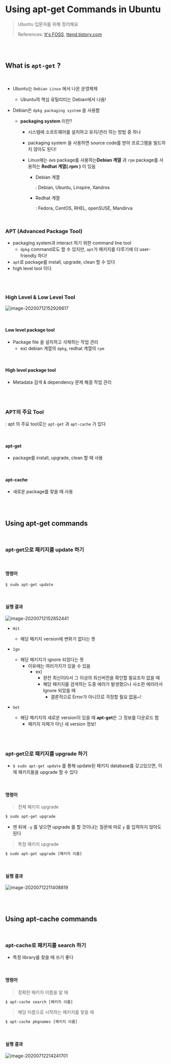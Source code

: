 # Using apt-get Commands in Ubuntu

> Ubuntu 입문자를 위해 정리해요
>
> References: [It's FOSS](https://itsfoss.com/apt-get-linux-guide/), [ttend.tistory.com](https://ttend.tistory.com/316)

<br>

<br>

## What is `apt-get` ?

<br>

- Ubuntu는 `Debian Linux`  에서 나온 운영체제

  - Ubuntu의 핵심 유틸리티는 Debian에서 나옴!

- Debian은 `dpkg packaging system` 을 사용함

  - **packaging system** 이란? 

    - 시스템에 소프트웨어를 설치하고 유지/관리 하는 방법 중 하나

    - packaging system 을 사용하면  source code를 받아 프로그램을 빌드하지 않아도 된다!

    - Linux에는 `deb` package를 사용하는**Debian 계열** 과 `rpm` package를 사용하는 **Redhat 계열(.rpm )** 이 있음

      - Debian 계열

        : Debian, Ubuntu, Linspire, Xandros

      - Redhat 계열

        : Fedora, CentOS, RHEL, openSUSE, Mandirva

<br>

### APT (Advanced Package Tool)

- packaging system과 interact 하기 위한 command line tool
  - `dpkg` command로도 할 수 있지만, `apt`가 패키지를 다루기에 더 user-friendly 하다!
- `apt`로 package를 install, upgrade, clean 할 수 있다
- high level tool 이다

<br>

<br>

### High Level & Low Level Tool

![image-20200712152926617](../../images/image-20200712152926617.png)

<br>

#### Low level package tool 

- Package file 을 설치하고 삭제하는 작업 관리
  - ex) debian 계열의 `dpkg`, redhat 계열의 `rpm` 

<br>

#### High level package tool

- Metadata 검색 & dependency 문제 해결 작업 관리

<br>

<br>

### APT의 주요 Tool

: apt 의 주요 tool로는 `apt-get` 과 `apt-cache` 가 있다

<br>

#### apt-get

- package를 install, upgrade, clean 할 때 사용

<br>

####  apt-cache

- 새로운 package를 찾을 때 사용

<br>

<br>

## Using apt-get commands

<br>

### apt-get으로 패키지를 update 하기

<br>

#### 명령어

```bash
$ sudo apt-get update
```

<br>

#### 실행 결과

![image-20200712152852441](../../images/image-20200712152852441.png)

- `Hit`
  - 해당 패키지 version에 변화가 없다는 뜻
- `Ign`
  - 해당 패키지가 ignore 되었다는 뜻
    - 이유에는 여러가지가 있을 수 있음
      - ex) 
        - 완전 최신이라서 그 이상의 최신버전을 확인할 필요조차 없을 때
        - 해당 패키지를 검색하는 도중 에러가 발생했으나 사소한 에러라서 Ignore 되었을 때
          - 결론적으로 Error가 아니므로 걱정할 필요 없음~!

- `Get`
  - 해당 패키지의 새로운 version이 있을 때 **apt-get**은 그 정보를 다운로드 함
    - 패키지 자체가 아닌 새 version 정보!

<br>

<br>

### apt-get으로 패키지를 upgrade 하기

- `$ sudo apt-get update` 를 통해 update된 패키지 database를 갖고있으면, 이제 패키지들을 upgrade 할 수 있다

<br>

#### 명령어

> 전체 패키지 upgrade

```bash
$ sudo apt-get upgrade
```

- 맨 뒤에 `-y` 를 넣으면 upgrade 를 할 것이냐는 질문에 따로 `y` 를 입력하지 않아도 된다

> 특정 패키지 upgrade

```bash
$ sudo apt-get upgrade [패키지 이름]
```

<br>

#### 실행 결과

![image-20200712211408819](../../images/image-20200712211408819.png)

<br>

<br>

## Using apt-cache commands

<br>

### apt-cache로 패키지를 search 하기

- 특정 library를 찾을 때 쓰기 좋다

<br>

#### 명령어

> 정확한 패키지 이름을 알 때

```bash
$ apt-cache search [패키지 이름]
```

> 해당 이름으로 시작하는 패키지를 찾을 때

``` bash
$ apt-cache pkgnames [패키지 이름]
```

<br>

#### 실행 결과

![image-20200712214241701](../../images/image-20200712214241701.png)

<br>

<br>

